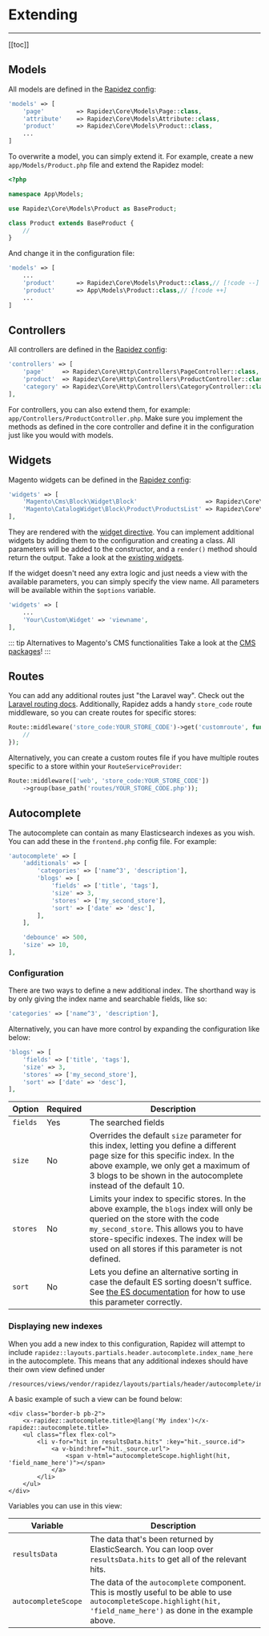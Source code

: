 # Extending

---

[[toc]]

## Models

All models are defined in the [Rapidez config](configuration.md#rapidez):

```php
'models' => [
    'page'         => Rapidez\Core\Models\Page::class,
    'attribute'    => Rapidez\Core\Models\Attribute::class,
    'product'      => Rapidez\Core\Models\Product::class,
    ...
]
```

To overwrite a model, you can simply extend it. For example, create a new `app/Models/Product.php` file and extend the Rapidez model:

```php
<?php

namespace App\Models;

use Rapidez\Core\Models\Product as BaseProduct;

class Product extends BaseProduct {
    //
}
```

And change it in the configuration file:

```php
'models' => [
    ...
    'product'      => Rapidez\Core\Models\Product::class,// [!code --]
    'product'      => App\Models\Product::class,// [!code ++]
    ...
]
```

## Controllers

All controllers are defined in the [Rapidez config](configuration.md#rapidez):

```php
'controllers' => [
    'page'     => Rapidez\Core\Http\Controllers\PageController::class,
    'product'  => Rapidez\Core\Http\Controllers\ProductController::class,
    'category' => Rapidez\Core\Http\Controllers\CategoryController::class,
],
```

For controllers, you can also extend them, for example: `app/Controllers/ProductController.php`. Make sure you implement the methods as defined in the core controller and define it in the configuration just like you would with models.

## Widgets

Magento widgets can be defined in the [Rapidez config](configuration.md#rapidez): 

```php
'widgets' => [
    'Magento\Cms\Block\Widget\Block'                   => Rapidez\Core\Widgets\Block::class,
    'Magento\CatalogWidget\Block\Product\ProductsList' => Rapidez\Core\Widgets\ProductList::class,
],
```

They are rendered with the [widget directive](theming.md#widget). You can implement additional widgets by adding them to the configuration and creating a class. All parameters will be added to the constructor, and a `render()` method should return the output. Take a look at the [existing widgets](https://github.com/rapidez/core/tree/master/src/Widgets).

If the widget doesn't need any extra logic and just needs a view with the available parameters, you can simply specify the view name. All parameters will be available within the `$options` variable.

```php
'widgets' => [
    ...
    'Your\Custom\Widget' => 'viewname',
],
```

::: tip Alternatives to Magento's CMS functionalities
Take a look at the [CMS packages](packages.md#cms)!
:::

## Routes

You can add any additional routes just "the Laravel way". Check out the [Laravel routing docs](https://laravel.com/docs/11.x/routing). Additionally, Rapidez adds a handy `store_code` route middleware, so you can create routes for specific stores:

```php
Route::middleware('store_code:YOUR_STORE_CODE')->get('customroute', function () {
    // 
});
```

Alternatively, you can create a custom routes file if you have multiple routes specific to a store within your `RouteServiceProvider`:

```php
Route::middleware(['web', 'store_code:YOUR_STORE_CODE'])
    ->group(base_path('routes/YOUR_STORE_CODE.php'));
```

## Autocomplete

The autocomplete can contain as many Elasticsearch indexes as you wish. You can add these in the `frontend.php` config file. For example:

```php
'autocomplete' => [
    'additionals' => [
        'categories' => ['name^3', 'description'],
        'blogs' => [
            'fields' => ['title', 'tags'],
            'size' => 3,
            'stores' => ['my_second_store'],
            'sort' => ['date' => 'desc'],
        ],
    ],

    'debounce' => 500,
    'size' => 10,
],
```

### Configuration

There are two ways to define a new additional index. The shorthand way is by only giving the index name and searchable fields, like so:

```php
'categories' => ['name^3', 'description'],
```

Alternatively, you can have more control by expanding the configuration like below:

```php
'blogs' => [
    'fields' => ['title', 'tags'],
    'size' => 3,
    'stores' => ['my_second_store'],
    'sort' => ['date' => 'desc'],
],
```

| Option | Required | Description |
|---|---|---|
| `fields` | Yes | The searched fields |
| `size` | No | Overrides the default `size` parameter for this index, letting you define a different page size for this specific index. In the above example, we only get a maximum of 3 blogs to be shown in the autocomplete instead of the default 10. |
| `stores` | No | Limits your index to specific stores. In the above example, the `blogs` index will only be queried on the store with the code `my_second_store`. This allows you to have store-specific indexes. The index will be used on all stores if this parameter is not defined. |
| `sort` | No | Lets you define an alternative sorting in case the default ES sorting doesn't suffice. See [the ES documentation](https://www.elastic.co/guide/en/elasticsearch/reference/7.17/sort-search-results.html) for how to use this parameter correctly. |

### Displaying new indexes

When you add a new index to this configuration, Rapidez will attempt to include `rapidez::layouts.partials.header.autocomplete.index_name_here` in the autocomplete. This means that any additional indexes should have their own view defined under
```
/resources/views/vendor/rapidez/layouts/partials/header/autocomplete/index_name_here.blade.php
```

A basic example of such a view can be found below:

```blade
<div class="border-b pb-2">
    <x-rapidez::autocomplete.title>@lang('My index')</x-rapidez::autocomplete.title>
    <ul class="flex flex-col">
        <li v-for="hit in resultsData.hits" :key="hit._source.id">
            <a v-bind:href="hit._source.url">
                <span v-html="autocompleteScope.highlight(hit, 'field_name_here')"></span>
            </a>
        </li>
    </ul>
</div>
```

Variables you can use in this view:


| Variable | Description |
|---|---|
| `resultsData` | The data that's been returned by ElasticSearch. You can loop over `resultsData.hits` to get all of the relevant hits. |
| `autocompleteScope` | The data of the `autocomplete` component. This is mostly useful to be able to use `autocompleteScope.highlight(hit, 'field_name_here')` as done in the example above. |
